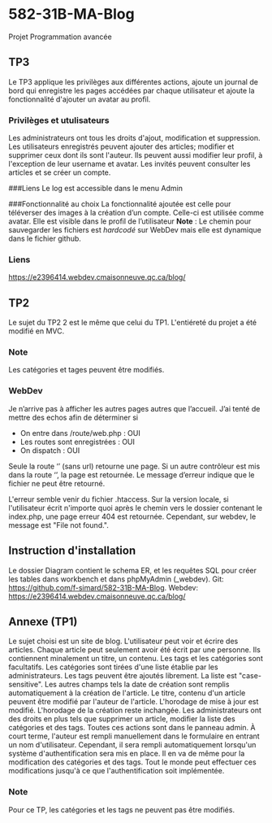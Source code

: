 # 582-31B-MA-Blog
Projet Programmation avancée

## TP3
Le TP3 applique les privilèges aux différentes actions, ajoute un journal de bord qui enregistre les pages accédées par chaque utilisateur et ajoute la fonctionnalité d'ajouter un avatar au profil.

### Privilèges et utulisateurs
Les administrateurs ont tous les droits d'ajout, modification et suppression.
Les utilisateurs enregistrés peuvent ajouter des articles; modifier et supprimer ceux dont ils sont l'auteur. Ils peuvent aussi modifier leur profil, à l'exception de leur username et avatar.
Les invités peuvent consulter les articles et se créer un compte.

###Liens
Le log est accessible dans le menu Admin

###Fonctionnalité au choix
La fonctionnalité ajoutée est celle pour téléverser des images à la création d’un compte. Celle-ci est utilisée comme avatar. Elle est visible dans le profil de l’utilisateur
**Note** : Le chemin pour sauvegarder les fichiers est *hardcodé* sur WebDev mais elle est dynamique dans le fichier github.


### Liens
https://e2396414.webdev.cmaisonneuve.qc.ca/blog/

## TP2
Le sujet du TP2 2 est le même que celui du TP1. L'entiéreté du projet a été modifié en MVC.

### Note
Les catégories et tages peuvent être modifiés.

### WebDev
Je n’arrive pas à afficher les autres pages autres que l’accueil.
J’ai tenté de mettre des echos afin de déterminer si
* On entre dans /route/web.php : OUI
* Les routes sont enregistrées : OUI
* On dispatch : OUI

Seule la route ‘’ (sans url) retourne une page. Si un autre contrôleur est mis dans la route ‘’, la page est retournée.
Le message d’erreur indique que le fichier ne peut être retourné.

L'erreur semble venir du fichier .htaccess. Sur la version locale, si l'utilisateur écrit n'importe quoi après le chemin vers le dossier contenant le index.php, une page erreur 404 est retournée. Cependant, sur webdev, le message est "File not found.".

## Instruction d'installation

Le dossier Diagram contient le schema ER, et les requêtes SQL pour créer les tables dans workbench et dans phpMyAdmin (_webdev).
Git: https://github.com/f-simard/582-31B-MA-Blog.
Webdev: https://e2396414.webdev.cmaisonneuve.qc.ca/blog/


## Annexe (TP1)
Le sujet choisi est un site de blog.
L'utilisateur peut voir et écrire des articles.
Chaque article peut seulement avoir été écrit par une personne. Ils contiennent minalement un titre, un contenu. Les tags et les catégories sont facultatifs. Les catégories sont tirées d'une liste établie par les administrateurs. Les tags peuvent être ajoutés librement. La liste est "case-sensitive". Les autres champs tels la date de création sont remplis automatiquement à la création de l'article.
Le titre, contenu d'un article peuvent être modifié par l'auteur de l'article. L'horodage de mise à jour est modifié. L'horodage de la création reste inchangée.
Les administrateurs ont des droits en plus tels que supprimer un article, modifier la liste des catégories et des tags. Toutes ces actions sont dans le panneau admin.
À court terme, l'auteur est rempli manuellement dans le formulaire en entrant un nom d'utilisateur. Cependant, il sera rempli automatiquement lorsqu'un système d'authentification sera mis en place.
Il en va de même pour la modification des catégories et des tags. Tout le monde peut effectuer ces modifications jusqu'à ce que l'authentification soit implémentée.


### Note
Pour ce TP, les catégories et les tags ne peuvent pas être modifiés.
